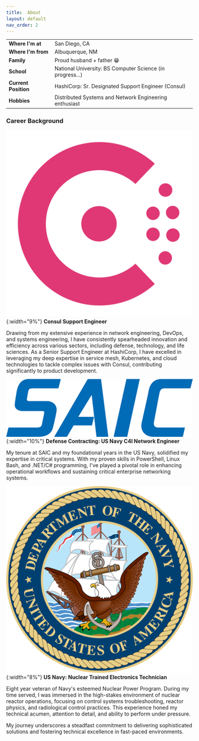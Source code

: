 ```yaml
---
title:  About
layout: default
nav_order: 2
---
```


|                      |                                                           |
|----------------------|-----------------------------------------------------------|
| **Where I'm at**     | San Diego, CA                                             |
| **Where I'm from**   | Albuquerque, NM                                           |
| **Family**           | Proud husband + father 😁                                 |
| **School**           | National University: BS Computer Science (in progress...) |
| **Current Position** | HashiCorp: Sr. Designated Support Engineer (Consul)       |
| **Hobbies**          | Distributed Systems and Network Engineering enthusiast    |


### Career Background

![Consul](./assets/consul.svg){:width="9%"} **Consul Support Engineer**

Drawing from my extensive experience in network engineering, DevOps, and
systems engineering, I have consistently spearheaded innovation and
efficiency across various sectors, including defense, technology, and life
sciences. As a Senior Support Engineer at HashiCorp, I have excelled in
leveraging my deep expertise in service mesh, Kubernetes, and cloud technologies
to tackle complex issues with Consul, contributing significantly to product development.

![Consul](./assets/saic.png){:width="10%"} **Defense Contracting: US Navy C4I Network Engineer**

My tenure at SAIC and my foundational years in the US Navy, solidified my expertise in critical systems.
With my proven skills in PowerShell, Linux Bash, and .NET/C# programming, I've played
a pivotal role in enhancing operational workflows and sustaining critical enterprise
networking systems.

![Consul](./assets/navy.png){:width="8%"} **US Navy: Nuclear Trained Electronics Technician**

Eight year veteran of Navy's esteemed Nuclear Power Program. During my time served, I was 
immersed in the high-stakes environment of nuclear reactor operations, focusing on control 
systems troubleshooting, reactor physics, and radiological control practices. This experience honed 
my technical acumen, attention to detail, and ability to perform under pressure.


My journey underscores a steadfast commitment to delivering sophisticated solutions and fostering
technical excellence in fast-paced environments.